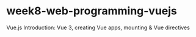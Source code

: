 # week8-web-programming-vuejs
Vue.js Introduction: Vue 3, creating Vue apps, mounting &amp; Vue directives
